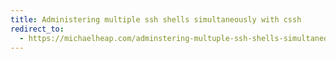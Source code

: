 ```yaml
---
title: Administering multiple ssh shells simultaneously with cssh
redirect_to:
  - https://michaelheap.com/adminstering-multuple-ssh-shells-simultaneously-with-cssh/
---
```

